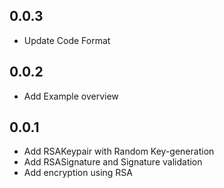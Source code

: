 ## 0.0.3

- Update Code Format

## 0.0.2

- Add Example overview

## 0.0.1

- Add RSAKeypair with Random Key-generation
- Add RSASignature and Signature validation
- Add encryption using RSA 
